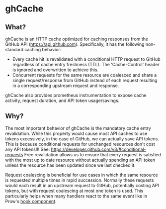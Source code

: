 # ghCache

## What?

ghCache is an HTTP cache optimized for caching responses from the GitHub API (https://api.github.com). Specifically, it has the following non-standard caching behavior:
- Every cache hit is revalidated with a conditional HTTP request to GitHub regardless of cache entry freshness (TTL). The 'Cache-Control' header is ignored and overwritten to achieve this.
- Concurrent requests for the same resource are coalesced and share a single request/response from GitHub instead of each request resulting in a corresponding upstream request and response.

ghCache also provides prometheus instrumentation to expose cache activity,
request duration, and API token usage/savings.

## Why?

The most important behavior of ghCache is the mandatory cache entry revalidation.
While this property would cause most API caches to use tokens excessively, in the case of GitHub, we can actually save API tokens. This is because conditional requests for unchanged resources don't cost any API tokens!!! See: https://developer.github.com/v3/#conditional-requests
Free revalidation allows us to ensure that every request is satisfied with the most up to date resource without actually spending an API token unless the resource has been updated since we last checked it.

Request coalescing is beneficial for use cases in which the same resource is requested multiple times in rapid succession. Normally these requests would each result in an upstream request to GitHub, potentially costing API tokens, but with request coalescing at most one token is used. This particularly helps when many handlers react to the same event like in Prow's [hook component](/prow/cmd/hook).
